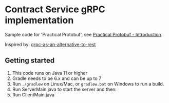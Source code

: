 # Contract Service gRPC implementation

Sample code for 'Practical Protobuf',
see [Practical Protobuf - Introduction](https://blog.jdriven.com/2020/04/Practical-Protobuf-01-Introduction).

Inspired by: [grpc-as-an-alternative-to-rest](https://blog.jdriven.com/2018/10/grpc-as-an-alternative-to-rest/)

## Getting started

1. This code runs on Java 11 or higher
1. Gradle needs to be 6.x and can be up to 7
1. Run `./gradlew` on Linux/Mac,  or `gradlew.bat` on Windows to run a build.
1. Run ServerMain.java to start the server and then:
1. Run ClientMain.java

